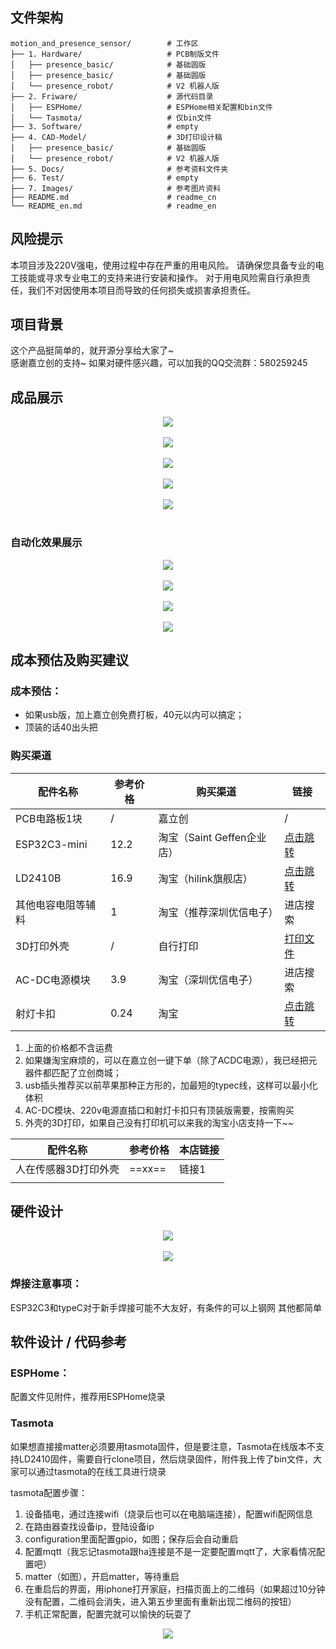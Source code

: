 ## 文件架构

```
motion_and_presence_sensor/        # 工作区
├── 1. Hardware/                   # PCB制版文件
│   ├── presence_basic/            # 基础圆版
│   ├── presence_basic/            # 基础圆版
│   └── presence_robot/            # V2 机器人版
├── 2. Friware/                    # 源代码目录
│   ├── ESPHome/                   # ESPHome相关配置和bin文件
│   └── Tasmota/                   # 仅bin文件
├── 3. Software/                   # empty
├── 4. CAD-Model/                  # 3D打印设计稿
│   ├── presence_basic/            # 基础圆版
│   └── presence_robot/            # V2 机器人版
├── 5. Docs/                       # 参考资料文件夹
├── 6. Test/                       # empty
├── 7. Images/                     # 参考图片资料
├── README.md                      # readme_cn
└── README_en.md                   # readme_en
```

## 风险提示
本项目涉及220V强电，使用过程中存在严重的用电风险。
请确保您具备专业的电工技能或寻求专业电工的支持来进行安装和操作。
对于用电风险需自行承担责任，我们不对因使用本项目而导致的任何损失或损害承担责任。
## 项目背景
这个产品挺简单的，就开源分享给大家了~  
感谢嘉立创的支持~
如果对硬件感兴趣，可以加我的QQ交流群：580259245

## 成品展示
<center>
	<img 
	align="absmiddle" src="https://www.buda8888.com:30006/images/ReZ-TI/Product/SmartHome/Sensor/motion_and_presence_sensor/jlc/2.png" 
	style="max-width:100%" />
	<br>
	<br>
	<img 
	align="absmiddle" src="https://www.buda8888.com:30006/images/ReZ-TI/Product/SmartHome/Sensor/motion_and_presence_sensor/jlc/3.png" 
	style="max-width:100%" />
	<br>
	<br>
	<img 
	align="absmiddle" src="https://www.buda8888.com:30006/images/ReZ-TI/Product/SmartHome/Sensor/motion_and_presence_sensor/jlc/4.png" 
	style="max-width:100%" />
	<br>
	<br>
	<img 
	align="absmiddle" src="https://www.buda8888.com:30006/images/ReZ-TI/Product/SmartHome/Sensor/motion_and_presence_sensor/jlc/demo2.gif" 
	style="max-width:100%" />
	<br>
	<br>
	<img 
	align="absmiddle" src="https://www.buda8888.com:30006/images/ReZ-TI/Product/SmartHome/Sensor/motion_and_presence_sensor/jlc/6.png" 
	style="max-width:100%" />
	<br>
	<br>
</center>

### 自动化效果展示
<center>
	<img 
	align="absmiddle" src="https://www.buda8888.com:30006/images/ReZ-TI/Product/SmartHome/Sensor/motion_and_presence_sensor/general/雷鹰01：餐厅厨房自动化演示/雷鹰01：餐厅厨房自动化演示.gif" 
	style="max-width:100%" />
	<br>
	<br>
	<img 
	align="absmiddle" src="https://www.buda8888.com:30006/images/ReZ-TI/Product/SmartHome/Sensor/motion_and_presence_sensor/general/雷鹰01：近距离控制展示/雷鹰01：近距离控制展示.gif" 
	style="max-width:100%" />
	<br>
	<br>
	<img 
	align="absmiddle" src="https://www.buda8888.com:30006/images/ReZ-TI/Product/SmartHome/Sensor/motion_and_presence_sensor/general/雷鹰01：电视机暂停互动/雷鹰01：电视机暂停互动.gif" 
	style="max-width:100%" />
	<br>
	<br>
	<img 
	align="absmiddle" src="https://www.buda8888.com:30006/images/ReZ-TI/Product/SmartHome/Sensor/motion_and_presence_sensor/general/雷鹰01：卫生间顶装效果演示/雷鹰01：卫生间顶装效果演示.gif" 
	style="max-width:100%" />
</center>

## 成本预估及购买建议
### 成本预估：
- 如果usb版，加上嘉立创免费打板，40元以内可以搞定；
- 顶装的话40出头把
### 购买渠道

| 配件名称         | 参考价格 | 购买渠道                | 链接                                         |
| ------------ | ---- | ------------------- | ------------------------------------------ |
| PCB电路板1块     | /    | 嘉立创                 | /                                          |
| ESP32C3-mini | 12.2 | 淘宝（Saint Geffen企业店） | [点击跳转](https://s.click.taobao.com/i0JbsJt) |
| LD2410B      | 16.9 | 淘宝（hilink旗舰店）       | [点击跳转](https://s.click.taobao.com/pmBbsJt) |
| 其他电容电阻等辅料    | 1    | 淘宝（推荐深圳优信电子）        | 进店搜索                                       |
| 3D打印外壳       | /    | 自行打印                | [打印文件](https://makerworld.com/zh/models/750315#profileId-683903)                                   |
| AC-DC电源模块    | 3.9  | 淘宝（深圳优信电子）          | 进店搜索                                       |
| 射灯卡扣         | 0.24 | 淘宝                  | [点击跳转](https://s.click.taobao.com/8XB5qJt) |

1. 上面的价格都不含运费
2. 如果嫌淘宝麻烦的，可以在嘉立创一键下单（除了ACDC电源），我已经把元器件都匹配了立创商城；
3. usb插头推荐买以前苹果那种正方形的，加最短的typec线，这样可以最小化体积
4. AC-DC模块、220v电源直插口和射灯卡扣只有顶装版需要，按需购买
5. 外壳的3D打印，如果自己没有打印机可以来我的淘宝小店支持一下~~

| 配件名称        | 参考价格   | 本店链接 |
| ----------- | ------ | ---- |
| 人在传感器3D打印外壳 | ==xx== | 链接1  |
|             |        |      |

## 硬件设计
<center>
	<img 
	align="absmiddle" src="https://www.buda8888.com:30006/images/ReZ-TI/Product/SmartHome/Sensor/motion_and_presence_sensor/jlc/7.png" 
	style="max-width:100%" />
	<br>
	<br>
	<img 
	align="absmiddle" src="https://www.buda8888.com:30006/images/ReZ-TI/Product/SmartHome/Sensor/motion_and_presence_sensor/jlc/8.png" 
	style="max-width:100%" />
</center>

### 焊接注意事项：
ESP32C3和typeC对于新手焊接可能不大友好，有条件的可以上钢网
其他都简单

## 软件设计 / 代码参考

### ESPHome：
配置文件见附件，推荐用ESPHome烧录

### Tasmota
如果想直接接matter必须要用tasmota固件，但是要注意，Tasmota在线版本不支持LD2410固件，需要自行clone项目，然后烧录固件，附件我上传了bin文件，大家可以通过tasmota的在线工具进行烧录

tasmota配置步骤：
1. 设备插电，通过连接wifi（烧录后也可以在电脑端连接），配置wifi配网信息
2. 在路由器查找设备ip，登陆设备ip
3. configuration里面配置gpio，如图；保存后会自动重启
4. 配置mqtt（我忘记tasmota跟ha连接是不是一定要配置mqtt了，大家看情况配置吧）
5. matter（如图），开启matter，等待重启
6. 在重启后的界面，用iphone打开家庭，扫描页面上的二维码（如果超过10分钟没有配置，二维码会消失，进入第五步里面有重新出现二维码的按钮）
7. 手机正常配置，配置完就可以愉快的玩耍了
<center>
	<img 
	align="absmiddle" src="https://www.buda8888.com:30006/images/ReZ-TI/Product/SmartHome/Sensor/motion_and_presence_sensor/jlc/9.png" 
	style="max-width:100%" />
</center>